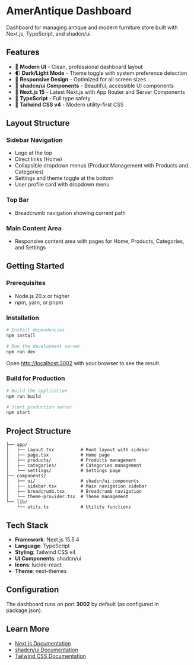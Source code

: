 # AmerAntique Dashboard

Dashboard for managing antique and modern furniture store built with Next.js, TypeScript, and shadcn/ui.

## Features

-   🎨 **Modern UI** - Clean, professional dashboard layout
-   🌓 **Dark/Light Mode** - Theme toggle with system preference detection
-   📱 **Responsive Design** - Optimized for all screen sizes
-   🧩 **shadcn/ui Components** - Beautiful, accessible UI components
-   🚀 **Next.js 15** - Latest Next.js with App Router and Server Components
-   📝 **TypeScript** - Full type safety
-   🎯 **Tailwind CSS v4** - Modern utility-first CSS

## Layout Structure

### Sidebar Navigation

-   Logo at the top
-   Direct links (Home)
-   Collapsible dropdown menus (Product Management with Products and Categories)
-   Settings and theme toggle at the bottom
-   User profile card with dropdown menu

### Top Bar

-   Breadcrumb navigation showing current path

### Main Content Area

-   Responsive content area with pages for Home, Products, Categories, and Settings

## Getting Started

### Prerequisites

-   Node.js 20.x or higher
-   npm, yarn, or pnpm

### Installation

```bash
# Install dependencies
npm install

# Run the development server
npm run dev
```

Open [http://localhost:3002](http://localhost:3002) with your browser to see the result.

### Build for Production

```bash
# Build the application
npm run build

# Start production server
npm start
```

## Project Structure

```
├── app/
│   ├── layout.tsx          # Root layout with sidebar
│   ├── page.tsx            # Home page
│   ├── products/           # Products management
│   ├── categories/         # Categories management
│   └── settings/           # Settings page
├── components/
│   ├── ui/                 # shadcn/ui components
│   ├── sidebar.tsx         # Main navigation sidebar
│   ├── breadcrumb.tsx      # Breadcrumb navigation
│   └── theme-provider.tsx  # Theme management
└── lib/
    └── utils.ts            # Utility functions
```

## Tech Stack

-   **Framework**: Next.js 15.5.4
-   **Language**: TypeScript
-   **Styling**: Tailwind CSS v4
-   **UI Components**: shadcn/ui
-   **Icons**: lucide-react
-   **Theme**: next-themes

## Configuration

The dashboard runs on port **3002** by default (as configured in package.json).

## Learn More

-   [Next.js Documentation](https://nextjs.org/docs)
-   [shadcn/ui Documentation](https://ui.shadcn.com)
-   [Tailwind CSS Documentation](https://tailwindcss.com/docs)
